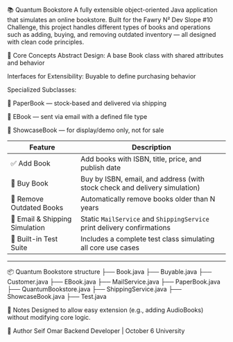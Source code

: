 📚 Quantum Bookstore
A fully extensible object-oriented Java application that simulates an online bookstore.
Built for the Fawry N² Dev Slope #10 Challenge, this project handles different types of books and operations such as adding, buying, and removing outdated inventory — all designed with clean code principles.

🧩 Core Concepts
Abstract Design: A base Book class with shared attributes and behavior

Interfaces for Extensibility: Buyable to define purchasing behavior

Specialized Subclasses:

📕 PaperBook — stock-based and delivered via shipping

📘 EBook — sent via email with a defined file type

📙 ShowcaseBook — for display/demo only, not for sale

| Feature                        | Description                                                                |
| ------------------------------ | -------------------------------------------------------------------------- |
| ✅ Add Book                    | Add books with ISBN, title, price, and publish date                        |
| 🛒 Buy Book                    | Buy by ISBN, email, and address (with stock check and delivery simulation) |
| 🔄 Remove Outdated Books       | Automatically remove books older than N years                              |
| 📨 Email & Shipping Simulation | Static `MailService` and `ShippingService` print delivery confirmations    |
| 🧪 Built-in Test Suite         | Includes a complete test class simulating all core use cases               |
----------------------------------------------------------------------------------------------------------------

📦 Quantum Bookstore structure
├── Book.java
├── Buyable.java
├── Customer.java
├── EBook.java
├── MailService.java
├── PaperBook.java
├── QuantumBookstore.java
├── ShippingService.java
├── ShowcaseBook.java
├── Test.java



📌 Notes
Designed to allow easy extension (e.g., adding AudioBooks) without modifying core logic.

🙋 Author
Seif Omar
Backend Developer | October 6 University
